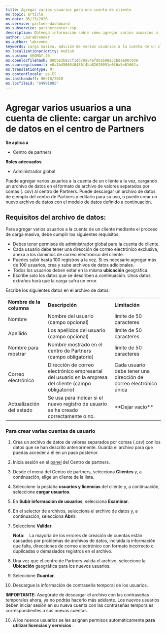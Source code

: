 ```yaml
---
title: Agregar varios usuarios para una cuenta de cliente
ms.topic: article
ms.date: 05/13/2020
ms.service: partner-dashboard
ms.subservice: partnercenter-csp
description: Obtenga información sobre cómo agregar varios usuarios a la cuenta de un cliente a la vez. Cargue un archivo de datos en el centro de Partners con el formato de archivo de valores separados por comas (. csv).
author: LauraBrenner
ms.author: labrenne
keywords: carga masiva, adición de varios usuarios a la cuenta de un cliente, adición de usuarios del cliente, carga masiva de usuarios del cliente, cuenta del cliente, usuarios del cliente, usuarios
ms.localizationpriority: medium
ms.custom: SEOMAY.20
ms.openlocfilehash: 09bb83b82cf1db78a54af9bab98a5cbdaa00c0d9
ms.sourcegitcommit: e0a1b4506840486f4bb82620051e0f6a5e81662a
ms.translationtype: MT
ms.contentlocale: es-ES
ms.lasthandoff: 06/18/2020
ms.locfileid: "84991085"
---
```

# <a name="add-multiple-users-to-a-customer-account---upload-a-data-file-to-partner-center"></a>Agregar varios usuarios a una cuenta de cliente: cargar un archivo de datos en el centro de Partners

**Se aplica a**

- Centro de partners

**Roles adecuados**

- Administrador global

Puede agregar varios usuarios a la cuenta de un cliente a la vez, cargando un archivo de datos en el formato de archivo de valores separados por comas (. csv) al centro de Partners. Puede descargar un archivo de datos de ejemplo del centro de Partners y editarlo para su uso, o puede crear un nuevo archivo de datos con el modelo de datos definido a continuación.

## <a name="data-file-requirements"></a><a href="" id="creatingtheimportcsvfile"></a>Requisitos del archivo de datos:

Para agregar varios usuarios a la cuenta de un cliente mediante el proceso de carga masiva, debe cumplir los siguientes requisitos:

- Debes tener permisos de administrador global para la cuenta de cliente.
- Cada usuario debe tener una dirección de correo electrónico exclusiva, anexa a los dominios de correo electrónico del cliente.
- Puedes subir hasta 100 registros a la vez. Si es necesario agregar más de 100 usuarios, crea y sube archivos de datos adicionales.
- Todos los usuarios deben estar en la misma **ubicación** geográfica.
- Escribe solo los datos que se describen a continuación. Unos datos extraños hará que la carga sufra un error.

Escribe los siguientes datos en el archivo de datos:

|                 |                                                                              |                                            |
|-----------------|------------------------------------------------------------------------------|--------------------------------------------|
| **Nombre de la columna** | **Descripción**                                                              | **Limitación**                             |
| Nombre      | Nombre del usuario (campo opcional)                                           | límite de 50 caracteres                         |
| Apellido       | Los apellidos del usuario (campo opcional)                                            | límite de 50 caracteres                         |
| Nombre para mostrar    | Nombre mostrado en el centro de Partners (campo obligatorio)                            | límite de 50 caracteres                         |
| Correo electrónico           | Dirección de correo electrónico empresarial del usuario en la empresa del cliente (campo obligatorio)           | Cada usuario debe tener una dirección de correo electrónico única |
| Actualización del estado   | Se usa para indicar si el nuevo registro de usuario se ha creado correctamente o no. | \*\*Dejar vacío\*\*                        |

### <a name="to-create-multiple-user-accounts"></a><a href="" id="createmultipleuseraccounts"></a>Para crear varias cuentas de usuario

<a href="" id="creatingtheaccounts"></a>

1. Crea un archivo de datos de valores separados por comas (.csv) con los datos que se han descrito anteriormente. Guarda el archivo para que puedas acceder a él en un paso posterior.

2. Inicia sesión en el [panel](https://partner.microsoft.com/dashboard) del Centro de partners.

3. Desde el menú del Centro de partners, selecciona **Clientes** y, a continuación, elige un cliente de la lista.

4. Seleccione la pestaña **usuarios y licencias** del cliente y, a continuación, seleccione **cargar usuarios**.

5. En **Subir información de usuarios**, selecciona **Examinar**.

6. En el selector de archivos, selecciona el archivo de datos y, a continuación, selecciona **Abrir**.

7. Seleccione **Validar**.

    **Nota:**    La mayoría de los errores de creación de cuentas están causados por problemas de archivos de datos, incluida la información que falta, direcciones de correo electrónico con formato incorrecto o duplicadas o demasiados registros en el archivo.

8. Una vez que el centro de Partners valida el archivo, seleccione la **Ubicación** geográfica para los nuevos usuarios.
9. Seleccione **Guardar**.
10. Descargue la información de contraseña temporal de los usuarios.

**IMPORTANTE:** Asegúrate de descargar el archivo con las contraseñas temporales ahora, ya no podrás hacerlo más adelante. Los nuevos usuarios deben iniciar sesión en su nueva cuenta con las contraseñas temporales correspondientes a sus nuevas cuentas.

10. A los nuevos usuarios se les asignan permisos automáticamente **para utilizar licencias y servicios** . 

 

 



